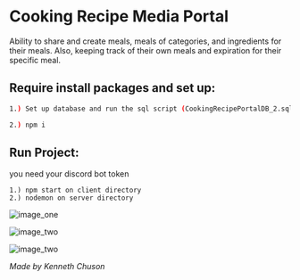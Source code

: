 # Cooking Recipe Media Portal
Ability to share and create meals, meals of categories, and ingredients for their meals. Also, keeping track of their own meals and expiration for their specific meal.



## Require install packages and set up:
```bash
1.) Set up database and run the sql script (CookingRecipePortalDB_2.sql) 

2.) npm i 
```

## Run Project:
you need your discord bot token
```
1.) npm start on client directory 
2.) nodemon on server directory 
```


![image_one](https://kennethchuson.netlify.app/assets/img4_1.00171202.jpg)

![image_two](https://kennethchuson.netlify.app/assets/img4_2.bf38b8ce.jpg)

![image_two](https://kennethchuson.netlify.app/assets/img4_3.6f2ad575.jpg)



*Made by Kenneth Chuson*

